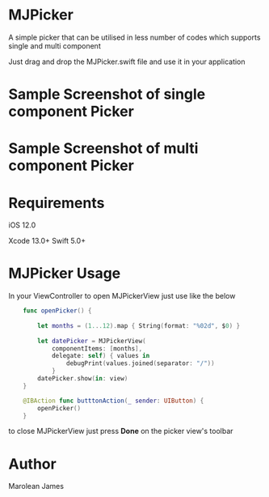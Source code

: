 # MJPicker
A simple picker that can be utilised in less number of codes which supports single and multi component

Just drag and drop the MJPicker.swift file and use it in your application


# Sample Screenshot of single component Picker

# Sample Screenshot of multi component Picker


# Requirements
iOS 12.0


Xcode 13.0+
Swift 5.0+

# MJPicker Usage
In your ViewController to open MJPickerView just use like the below
```Swift
    func openPicker() {
        
        let months = (1...12).map { String(format: "%02d", $0) }
        
        let datePicker = MJPickerView(
            componentItems: [months],
            delegate: self) { values in
                debugPrint(values.joined(separator: "/"))
            }
        datePicker.show(in: view)
    }

    @IBAction func butttonAction(_ sender: UIButton) {
        openPicker()
    }


```
to close MJPickerView just press **Done** on the picker view's toolbar

# Author
Marolean James
